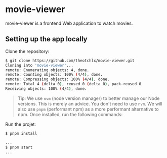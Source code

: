 # movie-viewer

movie-viewer is a frontend Web application to watch movies.

## Setting up the app locally

Clone the repository:

```bash
$ git clone https://github.com/theotchlx/movie-viewer.git
Cloning into 'movie-viewer'...
remote: Enumerating objects: 4, done.
remote: Counting objects: 100% (4/4), done.
remote: Compressing objects: 100% (4/4), done.
remote: Total 4 (delta 0), reused 0 (delta 0), pack-reused 0
Receiving objects: 100% (4/4), done.
```

> Tip: We use `nvm` (node version manager) to better manage our Node versions. This is merely an advice. You don't need to use `nvm`.
> We will also use `pnpm` (performant npm) as a more performant alternative to npm. Once installed, run the following commands:

Run the projet:

```bash
$ pnpm install

...
$ pnpm start
...
```
